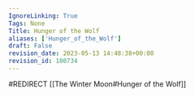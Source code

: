 ```yaml
---
IgnoreLinking: True
Tags: None
Title: Hunger of the Wolf
aliases: ['Hunger_of_the_Wolf']
draft: False
revision_date: 2023-05-13 14:48:38+00:00
revision_id: 100734
---
```


#REDIRECT [[The Winter Moon#Hunger of the Wolf]]